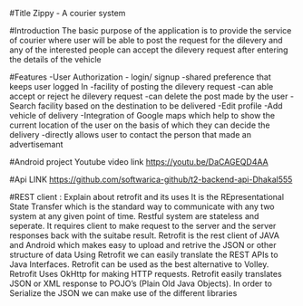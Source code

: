 #Title
Zippy - A courier system

#Introduction
The basic purpose of the application is to provide the service of 
courier where user will be able to post the request for the dilevery 
and any of the interested people can accept the dilevery request 
after entering the details of the vehicle

#Features
-User Authorization - login/ signup
-shared preference that keeps user logged In
-facility of posting the dilevery request 
-can able accept or reject he dilevery request 
-can delete the post made by the user 
-Search facility based on the destination to be delivered 
-Edit profile 
-Add vehicle of delivery 
-Integration of Google maps which help to show the current location
of the user on the basis of which they can decide the delivery 
-directly allows user to contact the person that made an advertisemant 

#Android project Youtube video link
https://youtu.be/DaCAGEQD4AA

#Api LINK
https://github.com/softwarica-github/t2-backend-api-Dhakal555

#REST client : Explain about retrofit and its uses 
It is the REpresentational State Transfer which is the standard way to communicate with 
any two system at any given point of time. Restful system are stateless and seperate.
It requires client to make request to the server and the server responses back with the 
suitabe result.
Retrofit is the rest client of JAVA and Android which makes easy to upload and retrive the JSON
or other structure of data Using Retrofit we can easily translate the REST APIs to Java Interfaces. 
Retrofit can be used as the best alternative to Volley. Retrofit Uses OkHttp for making HTTP requests.
 Retrofit easily translates JSON or XML response to POJO’s (Plain Old Java Objects). 
 In order to Serialize the JSON we can make use of the different libraries
